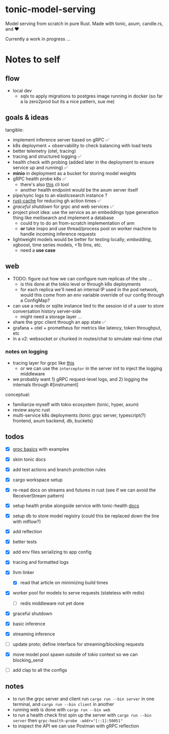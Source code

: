 # tonic-model-serving
Model serving from scratch in pure Rust. Made with tonic, axum, candle.rs, and ❤️

Currently a work in progress ... 

# Notes to self 
## flow 
- local dev
  - sqlx to apply migrations to postgres image running in docker (so far a la zero2prod but its a nice pattern, sue me)

## goals & ideas
tangible:
- implement inference server based on gRPC ✅
- k8s deployment + observability to check balancing with load tests
- better telemetry (otel, tracing)
- tracing and structured logging ✅
- health check with probing (added later in the deployment to ensure service up and running) ✅
- **minio** in deployment as a bucket for storing model weights
- gRPC health probe k8s ✅
  - there's also [this](https://github.com/grpc-ecosystem/grpc-health-probe) cli tool
  - another health endpoint would be the axum server itself
- pipe/sync logs to an elasticsearch instance ?
- [rust-cache](https://github.com/Swatinem/rust-cache) for reducing gh action times ✅
- *graceful shutdown* for grpc and web services ✅
- project pivot idea: use the service as an embeddings type generation thing like meilisearch and implement a database
  - could try to do an from-scratch implementation of ann
  - **or** take inspo and use thread/process pool on worker machine to handle incoming inference requests
- lightweight models would be better for testing locally; *embedding*, xgboost, time series models, <1b llms, etc.
  - need a **use case**

## web 
- TODO: figure out how we can configure num replicas of the site ...
  - is this done at the tokio level or through k8s deployments
  - for each replica we'll need an internal IP used in the pod network, would this come from an env variable override of our config through a ConfigMap?
- can use a redis or sqlite instance tied to the session id  of a user to store conversation history server-side
  - might need a storage layer ...
- share the grpc client through an app state ✅
- grafana + otel + prometheus for metrics like latency, token throughput, etc
- in a v2: websocket or chunked in routes/chat to simulate real-time chat

### notes on logging
- tracing layer for grpc like [this](https://docs.rs/tower-http/latest/tower_http/trace/struct.TraceLayer.html#method.new_for_grpc)  
  - or we can use the `interceptor` in the server init to inject the logging middleware
- we probably want 1) gRPC request-level logs, and 2) logging the internals through #\[instrument\]

conceptual:
- familiarize myself with tokio ecosystem (tonic, hyper, axum)
- review async rust
- multi-service k8s deployments (tonic grpc server, typescript(?) frontend, axum backend, db, buckets)

## todos 
- [x] [grpc basics](https://grpc.io/docs/languages/python/basics/) with examples 
- [x] skim tonic docs
- [x] add test actions and branch protection rules 
- [x] cargo workspace setup
- [x] re-read docs on streams and futures in rust (see if we can avoid the ReceiverStream pattern)
- [x] setup health probe alongside service with tonic-health [docs](https://github.com/hyperium/tonic/tree/master/examples/src/health) 
- [x] setup db to store model registry (could this be replaced down the line with mlflow?)
- [x] add reflection
- [x] better tests
- [x] add env files serializing to app config
- [x] tracing and formatted logs
- [x] llvm linker
  - [x] read that article on minimizing build times
- [x] worker pool for models to serve requests (stateless with redis)
  - [ ] redis middleware not yet done
- [x] graceful shutdown
- [x] basic inference
- [x] streaming inference
- [ ] update proto; define interface for streaming/blocking requests
- [x] move model pool spawn outside of tokio context so we can blocking_send
- [ ] add clap to all the configs


## notes 
- to run the grpc server and client run `cargo run --bin server` in one terminal, and `cargo run --bin client` in another
- running web is done with `cargo run --bin web`
- to run a health check first spin up the server with `cargo run --bin server` then `grpc-health-probe -addr="[::1]:50051"`
- to inspect the API we can use Postman with gRPC reflection

